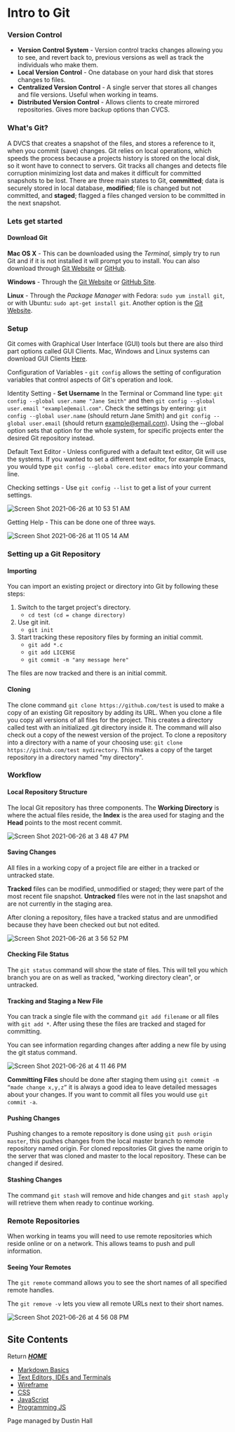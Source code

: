 # Intro to Git
### Version Control 

* **Version Control System** - Version control tracks changes allowing you to see, and revert back to, previous versions as well as track the individuals who make them.
* **Local Version Control** - One database on your hard disk that stores changes to files.
* **Centralized Version Control** - A single server that stores all changes and file versions. Useful when working in teams.
* **Distributed Version Control** - Allows clients to create mirrored repositories. Gives more backup options than CVCS.

### What's Git?
A DVCS that creates a snapshot of the files, and stores a reference to it, when you commit (save) changes. Git relies on local operations, which speeds the process because a projects history is stored on the local disk, so it wont have to connect to servers. Git tracks all changes and detects file corruption minimizing lost data and makes it difficult for committed snapshots to be lost. There are three main states to Git, **committed**; data is securely stored in local database, **modified**; file is changed but not committed, and **staged**; flagged a files changed version to be committed in the next snapshot.

### Lets get started
#### Download Git

**Mac OS X** - This can be downloaded using the *Terminal*, simply try to run Git and if it is not installed it will prompt you to install. You can also download through [Git Website](http://git-scm.com/download/mac) or [GitHub](http://mac.github.com). 

**Windows** - Through the [Git Website](http://git-scm.com/download/win) or [GitHub Site](http://windows.github.com/).

**Linux** - Through the *Package Manager* with Fedora: `sudo yum install git`, or with Ubuntu: `sudo apt-get install git`. Another option is the [Git Website](http://git-scm.com/download/linux).

### Setup

Git comes with Graphical User Interface (GUI) tools but there are also third part options called GUI Clients. Mac, Windows and Linux systems can download GUI Clients [Here](https://git-scm.com/downloads/guis).

Configuration of Variables - `git config` allows the setting of configuration variables that control aspects of Git's operation and look. 

Identity Setting - **Set Username** In the Terminal or Command line type: `git config --global user.name "Jane Smith"` and then `git config --global user.email "example@email.com"`. Check the settings by entering: `git config --global user.name` (should return Jane Smith) and `git config --global user.email` (should return example@email.com). Using the --global option sets that option for the whole system, for specific projects enter the desired Git repository instead.  

Default Text Editor - Unless configured with a default text editor, Git will use the systems. If you wanted to set a different text editor, for example Emacs, you would type `git config --global core.editor emacs` into your command line.  

Checking settings - Use `git config --list` to get a list of your current settings. 

![Screen Shot 2021-06-26 at 10 53 51 AM](https://user-images.githubusercontent.com/84751034/123517003-ee6f0f80-d66c-11eb-9f71-f715f5e33b2d.png)

Getting Help - This can be done one of three ways.

![Screen Shot 2021-06-26 at 11 05 14 AM](https://user-images.githubusercontent.com/84751034/123517346-71449a00-d66e-11eb-90b4-3d0312b0f9fc.png)

### Setting up a Git Repository
#### Importing 

You can import an existing project or directory into Git by following these steps:

1. Switch to the target project's directory. 
   - `cd test (cd = change directory)`
2. Use git init.
   - `git init`
3. Start tracking these repository files by forming an initial commit.
   - `git add *.c`
   - `git add LICENSE`
   - `git commit -m "any message here"`

The files are now tracked and there is an initial commit. 

#### Cloning

The clone command `git clone https://github.com/test` is used to make a copy of an existing Git repository by adding its URL. When you clone a file you copy all versions of all files for the project. This creates a directory called test with an initialized .git directory inside it. The command will also check out a copy of the newest version of the project. To clone a repository into a directory with a name of your choosing use: `git clone https://github.com/test mydirectory`. This makes a copy of the target repository in a directory named "my directory".  

### Workflow
#### Local Repository Structure

The local Git repository has three components. The **Working Directory** is where the actual files reside, the **Index** is the area used for staging and the **Head** points to the most recent commit.

![Screen Shot 2021-06-26 at 3 48 47 PM](https://user-images.githubusercontent.com/84751034/123524118-1de64200-d696-11eb-9d02-bef312da53dd.png)

#### Saving Changes 

All files in a working copy of a project file are either in a tracked or untracked state. 

**Tracked** files can be modified, unmodified or staged; they were part of the most recent file snapshot. **Untracked** files were not in the last snapshot and are not currently in the staging area. 

After cloning a repository, files have a tracked status and are unmodified because they have been checked out but not edited. 

![Screen Shot 2021-06-26 at 3 56 52 PM](https://user-images.githubusercontent.com/84751034/123524287-32770a00-d697-11eb-8c3c-ce8f55cee553.png)

#### Checking File Status

The `git status` command will show the state of files. This will tell you which branch you are on as well as tracked, "working directory clean", or untracked.  

#### Tracking and Staging a New File 

You can track a single file with the command `git add filename` or all files with `git add *`. After using these the files are tracked and staged for committing.  

You can see information regarding changes after adding a new file by using the git status command. 

![Screen Shot 2021-06-26 at 4 11 46 PM](https://user-images.githubusercontent.com/84751034/123524573-4f144180-d699-11eb-952a-f506c7f84f34.png)

**Committing Files** should be done after staging them using `git commit -m “made change x,y,z”` it is always a good idea to leave detailed messages about your changes. If you want to commit all files you would use `git commit -a`.

#### Pushing Changes 

Pushing changes to a remote repository is done using `git push origin master`, this pushes changes from the local master branch to remote repository named origin. For cloned repositories Git gives the name origin to the server that was cloned and master to the local repository. These can be changed if desired.

#### Stashing Changes

The command `git stash` will remove and hide changes and `git stash apply` will retrieve them when ready to continue working. 

### Remote Repositories

When working in teams you will need to use remote repositories which reside online or on a network. This allows teams to push and pull information. 

#### Seeing Your Remotes

The `git remote` command allows you to see the short names of all specified remote handles. 

The `git remove -v` lets you view all remote URLs next to their short names. 

![Screen Shot 2021-06-26 at 4 56 08 PM](https://user-images.githubusercontent.com/84751034/123525539-7b32c100-d69f-11eb-8edf-c6ed761f21fa.png)




## Site Contents 
Return [**_HOME_**](https://DustinHall.github.io/reading-notes)
* [Markdown Basics](https://dustinhall.github.io/reading-notes/markdown)
* [Text Editors, IDEs and Terminals](https://dustinhall.github.io/reading-notes/text-editor)
* [Wireframe](https://dustinhall.github.io/reading-notes/wireframe-html)
* [CSS](https://dustinhall.github.io/reading-notes/css)
* [JavaScript](https://dustinhall.github.io/reading-notes/javascript)
* [Programming JS](https://dustinhall.github.io/reading-notes/preogramming-with-javascript) 

<footer>
    <p> Page managed by Dustin Hall </p> 
</footer>
